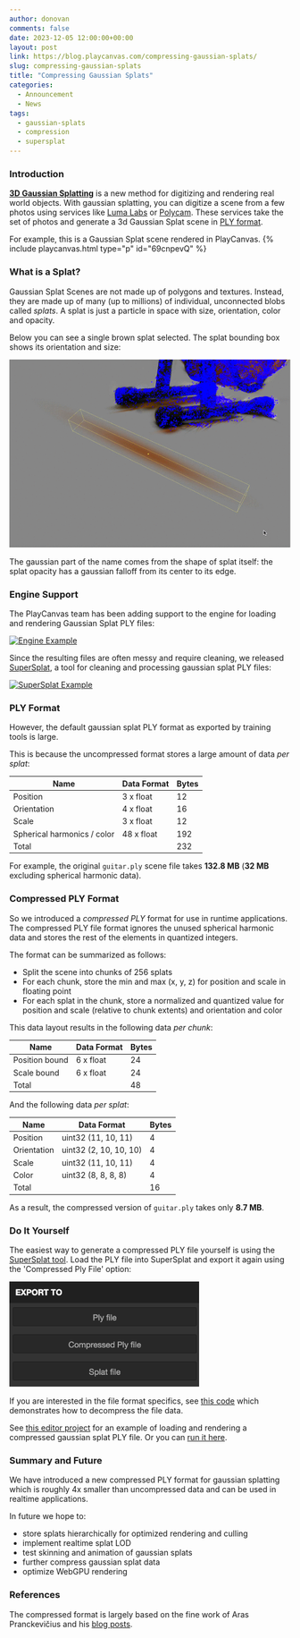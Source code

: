 ```yaml
---
author: donovan
comments: false
date: 2023-12-05 12:00:00+00:00
layout: post
link: https://blog.playcanvas.com/compressing-gaussian-splats/
slug: compressing-gaussian-splats
title: "Compressing Gaussian Splats"
categories:
  - Announcement
  - News
tags:
  - gaussian-splats
  - compression
  - supersplat
---
```


### Introduction

[**3D Gaussian Splatting**](https://repo-sam.inria.fr/fungraph/3d-gaussian-splatting/) is a new method for digitizing and rendering real world objects. With gaussian splatting, you can digitize a scene from a few photos using services like [Luma Labs](https://lumalabs.ai/) or [Polycam](https://poly.cam/). These services take the set of photos and generate a 3d Gaussian Splat scene in [PLY format](<https://en.wikipedia.org/wiki/PLY_(file_format)>).

For example, this is a Gaussian Splat scene rendered in PlayCanvas.
{% include playcanvas.html type="p" id="69cnpevQ" %}

### What is a Splat?

Gaussian Splat Scenes are not made up of polygons and textures. Instead, they are made up of many (up to millions) of individual, unconnected blobs called _splats_. A splat is just a particle in space with size, orientation, color and opacity.

Below you can see a single brown splat selected. The splat bounding box shows its orientation and size:

![Splat Example](/assets/media/splat-example.gif)

The gaussian part of the name comes from the shape of splat itself: the splat opacity has a gaussian falloff from its center to its edge.

### Engine Support

The PlayCanvas team has been adding support to the engine for loading and rendering Gaussian Splat PLY files:

[![Engine Example](/assets/media/gaussian-splat-example.gif)](https://playcanvas.github.io/#/loaders/splat-many)

Since the resulting files are often messy and require cleaning, we released [SuperSplat](https://playcanvas.com/super-splat), a tool for cleaning and processing gaussian splat PLY files:

[![SuperSplat Example](/assets/media/super-splat-example.gif)](https://playcanvas.com/super-splat?load=https://code.playcanvas.com/viewer/guitar-cleaned.ply)

### PLY Format

However, the default gaussian splat PLY format as exported by training tools is large.

This is because the uncompressed format stores a large amount of data _per splat_:

| Name                        | Data Format | Bytes |
| --------------------------- | ----------- | ----- |
| Position                    | 3 x float   | 12    |
| Orientation                 | 4 x float   | 16    |
| Scale                       | 3 x float   | 12    |
| Spherical harmonics / color | 48 x float  | 192   |
| Total                       |             | 232   |

For example, the original `guitar.ply` scene file takes **132.8 MB** (**32 MB** excluding spherical harmonic data).

### Compressed PLY Format

So we introduced a _compressed PLY_ format for use in runtime applications. The compressed PLY file format ignores the unused spherical harmonic data and stores the rest of the elements in quantized integers.

The format can be summarized as follows:

- Split the scene into chunks of 256 splats
- For each chunk, store the min and max (x, y, z) for position and scale in floating point
- For each splat in the chunk, store a normalized and quantized value for position and scale (relative to chunk extents) and orientation and color

This data layout results in the following data _per chunk_:

| Name           | Data Format | Bytes |
| -------------- | ----------- | ----- |
| Position bound | 6 x float   | 24    |
| Scale bound    | 6 x float   | 24    |
| Total          |             | 48    |

And the following data _per splat_:

| Name        | Data Format            | Bytes |
| ----------- | ---------------------- | ----- |
| Position    | uint32 (11, 10, 11)    | 4     |
| Orientation | uint32 (2, 10, 10, 10) | 4     |
| Scale       | uint32 (11, 10, 11)    | 4     |
| Color       | uint32 (8, 8, 8, 8)    | 4     |
| Total       |                        | 16    |

As a result, the compressed version of `guitar.ply` takes only **8.7 MB**.

### Do It Yourself

The easiest way to generate a compressed PLY file yourself is using the [SuperSplat tool](https://playcanvas.com/super-splat). Load the PLY file into SuperSplat and export it again using the 'Compressed Ply File' option:

[![SuperSplat Export](/assets/media/super-splat-export.png)](https://playcanvas.com/super-splat)

If you are interested in the file format specifics, see [this code](https://github.com/playcanvas/engine/blob/a86bd8be0cfd4e39e9ba5e5466acb6875ab9906e/extras/splat/splat-data.js#L257) which demonstrates how to decompress the file data.

See [this editor project](https://playcanvas.com/project/1165904/overview/gaussiansplatdemo) for an example of loading and rendering a compressed gaussian splat PLY file. Or you can [run it here](https://playcanv.as/p/69cnpevQ/).

### Summary and Future

We have introduced a new compressed PLY format for gaussian splatting which is roughly 4x smaller than uncompressed data and can be used in realtime applications.

In future we hope to:

- store splats hierarchically for optimized rendering and culling
- implement realtime splat LOD
- test skinning and animation of gaussian splats
- further compress gaussian splat data
- optimize WebGPU rendering

### References

The compressed format is largely based on the fine work of Aras Pranckevičius and his [blog posts](https://aras-p.info/).
